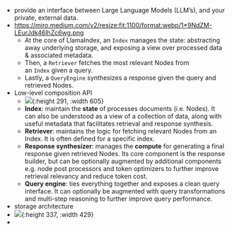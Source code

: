 - provide an interface between Large Language Models (LLM’s), and your private, external data.
- https://miro.medium.com/v2/resize:fit:1100/format:webp/1*9NdZM-LEurJdk46lhZc6wg.png
	- At the core of LlamaIndex, an `Index` manages the state: abstracting away underlying storage, and exposing a view over processed data & associated metadata.
	- Then, a `Retriever` fetches the most relevant Nodes from an `Index` given a query.
	- Lastly, a `QueryEngine` synthesizes a response given the query and retrieved Nodes.
- Low-level composition API
	- ![](https://miro.medium.com/v2/resize:fit:1050/1*s0k3cgpRrWlwRMXjVwXz-Q.png){:height 291, :width 605}
	- **Index**: maintain the **state** of processes documents (i.e. Nodes). It can also be understood as a view of a collection of data, along with useful metadata that facilitates retrieval and response synthesis.
	- **Retriever**: maintains the logic for fetching relevant Nodes from an Index. It is often defined for a specific index.
	- **Response synthesizer**: manages the **compute** for generating a final response given retrieved Nodes. Its core component is the response builder, but can be optionally augmented by additional components e.g. node post processors and token optimizers to further improve retrieval relevancy and reduce token cost.
	- **Query engine**: ties everything together and exposes a clean query interface. It can optionally be augmented with query transformations and multi-step reasoning to further improve query performance.
- storage architecture
- ![](https://miro.medium.com/v2/resize:fit:893/1*EMEv7uX0xUujsZF65xcNhA.png){:height 337, :width 429}
-
